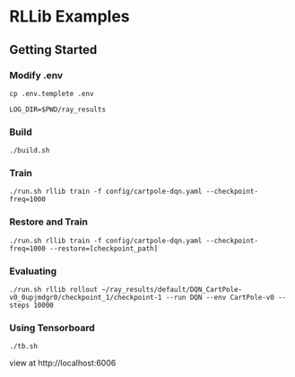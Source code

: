 # RLLib Examples


## Getting Started

### Modify .env
```
cp .env.templete .env
```

```
LOG_DIR=$PWD/ray_results
```

### Build
```
./build.sh
```

### Train
```
./run.sh rllib train -f config/cartpole-dqn.yaml --checkpoint-freq=1000
```

### Restore and Train
```
./run.sh rllib train -f config/cartpole-dqn.yaml --checkpoint-freq=1000 --restore=[checkpoint_path]
```

### Evaluating

```
./run.sh rllib rollout ~/ray_results/default/DQN_CartPole-v0_0upjmdgr0/checkpoint_1/checkpoint-1 --run DQN --env CartPole-v0 --steps 10000
```

### Using Tensorboard
```
./tb.sh
```

view at http://localhost:6006